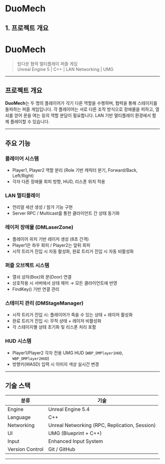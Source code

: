 # DuoMech

## 1. 프로젝트 개요

# DuoMech

> 탑다운 협력 멀티플레이 퍼즐 게임  
> Unreal Engine 5 | C++ | LAN Networking | UMG

---

## 프로젝트 개요

**DuoMech**는 두 명의 플레이어가 각기 다른 역할을 수행하며, 협력을 통해 스테이지를 돌파하는 퍼즐 게임입니다. 
각 플레이어는 서로 다른 조작 방식으로 장애물을 피하고, 열쇠를 얻어 문을 여는 등의 역할 분담이 필요합니다. LAN 기반 멀티플레이 환경에서 함께 플레이할 수 있습니다.

---

## 주요 기능

### 플레이어 시스템
- Player1, Player2 역할 분리 (Role 기반 캐릭터 분기, Forward/Back, Left/Right)
- 각자 다른 장애물 회피 방향, HUD, 리스폰 위치 적용

### LAN 멀티플레이
- 언리얼 세션 생성 / 참가 기능 구현
- Server RPC / Multicast를 통한 클라이언트 간 상태 동기화

### 레이저 장애물 (DMLaserZone)
- 플레이어 위치 기반 레이저 생성 (8초 간격)
- Player1은 좌우 회피 / Player2는 앞뒤 회피
- 시작 트리거 진입 시 자동 활성화, 완료 트리거 진입 시 자동 비활성화

### 퍼즐 오브젝트 시스템
- 열쇠 상자(Box)와 문(Door) 연결
- 상호작용 시 서버에서 상태 제어 → 모든 클라이언트에 반영
- FindKey() 기반 연결 관리

### 스테이지 관리 (DMStageManager)
- 시작 트리거 진입 시: 플레이어가 죽을 수 있는 상태 + 레이저 활성화
- 완료 트리거 진입 시: 무적 상태 + 레이저 비활성화
- 각 스테이지별 상태 초기화 및 리스폰 처리 포함

### HUD 시스템
- Player1/Player2 각자 전용 UMG HUD (`WBP_DMPlayer1HUD`, `WBP_DMPlayer2HUD`)
- 방향키(WASD) 입력 시 이미지 색상 실시간 변경

---

## 기술 스택

| 분류            | 기술                                          |
| --------------- | --------------------------------------------- |
| Engine          | Unreal Engine 5.4                             |
| Language        | C++                                           |
| Networking      | Unreal Networking (RPC, Replication, Session) |
| UI              | UMG (Blueprint + C++)                         |
| Input           | Enhanced Input System                         |
| Version Control | Git / GitHub                                  |

---

